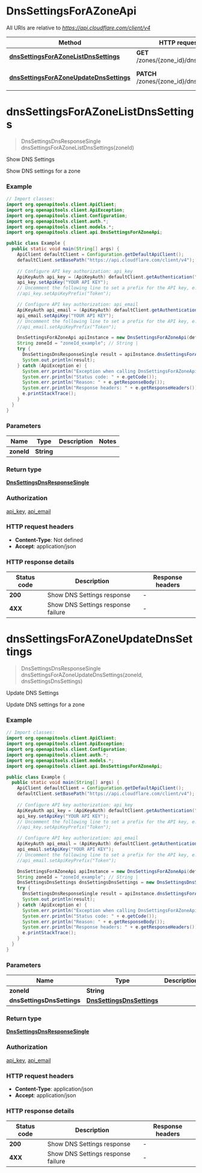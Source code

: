 # DnsSettingsForAZoneApi

All URIs are relative to *https://api.cloudflare.com/client/v4*

| Method | HTTP request | Description |
|------------- | ------------- | -------------|
| [**dnsSettingsForAZoneListDnsSettings**](DnsSettingsForAZoneApi.md#dnsSettingsForAZoneListDnsSettings) | **GET** /zones/{zone_id}/dns_settings | Show DNS Settings |
| [**dnsSettingsForAZoneUpdateDnsSettings**](DnsSettingsForAZoneApi.md#dnsSettingsForAZoneUpdateDnsSettings) | **PATCH** /zones/{zone_id}/dns_settings | Update DNS Settings |


<a id="dnsSettingsForAZoneListDnsSettings"></a>
# **dnsSettingsForAZoneListDnsSettings**
> DnsSettingsDnsResponseSingle dnsSettingsForAZoneListDnsSettings(zoneId)

Show DNS Settings

Show DNS settings for a zone

### Example
```java
// Import classes:
import org.openapitools.client.ApiClient;
import org.openapitools.client.ApiException;
import org.openapitools.client.Configuration;
import org.openapitools.client.auth.*;
import org.openapitools.client.models.*;
import org.openapitools.client.api.DnsSettingsForAZoneApi;

public class Example {
  public static void main(String[] args) {
    ApiClient defaultClient = Configuration.getDefaultApiClient();
    defaultClient.setBasePath("https://api.cloudflare.com/client/v4");
    
    // Configure API key authorization: api_key
    ApiKeyAuth api_key = (ApiKeyAuth) defaultClient.getAuthentication("api_key");
    api_key.setApiKey("YOUR API KEY");
    // Uncomment the following line to set a prefix for the API key, e.g. "Token" (defaults to null)
    //api_key.setApiKeyPrefix("Token");

    // Configure API key authorization: api_email
    ApiKeyAuth api_email = (ApiKeyAuth) defaultClient.getAuthentication("api_email");
    api_email.setApiKey("YOUR API KEY");
    // Uncomment the following line to set a prefix for the API key, e.g. "Token" (defaults to null)
    //api_email.setApiKeyPrefix("Token");

    DnsSettingsForAZoneApi apiInstance = new DnsSettingsForAZoneApi(defaultClient);
    String zoneId = "zoneId_example"; // String | 
    try {
      DnsSettingsDnsResponseSingle result = apiInstance.dnsSettingsForAZoneListDnsSettings(zoneId);
      System.out.println(result);
    } catch (ApiException e) {
      System.err.println("Exception when calling DnsSettingsForAZoneApi#dnsSettingsForAZoneListDnsSettings");
      System.err.println("Status code: " + e.getCode());
      System.err.println("Reason: " + e.getResponseBody());
      System.err.println("Response headers: " + e.getResponseHeaders());
      e.printStackTrace();
    }
  }
}
```

### Parameters

| Name | Type | Description  | Notes |
|------------- | ------------- | ------------- | -------------|
| **zoneId** | **String**|  | |

### Return type

[**DnsSettingsDnsResponseSingle**](DnsSettingsDnsResponseSingle.md)

### Authorization

[api_key](../README.md#api_key), [api_email](../README.md#api_email)

### HTTP request headers

 - **Content-Type**: Not defined
 - **Accept**: application/json

### HTTP response details
| Status code | Description | Response headers |
|-------------|-------------|------------------|
| **200** | Show DNS Settings response |  -  |
| **4XX** | Show DNS Settings response failure |  -  |

<a id="dnsSettingsForAZoneUpdateDnsSettings"></a>
# **dnsSettingsForAZoneUpdateDnsSettings**
> DnsSettingsDnsResponseSingle dnsSettingsForAZoneUpdateDnsSettings(zoneId, dnsSettingsDnsSettings)

Update DNS Settings

Update DNS settings for a zone

### Example
```java
// Import classes:
import org.openapitools.client.ApiClient;
import org.openapitools.client.ApiException;
import org.openapitools.client.Configuration;
import org.openapitools.client.auth.*;
import org.openapitools.client.models.*;
import org.openapitools.client.api.DnsSettingsForAZoneApi;

public class Example {
  public static void main(String[] args) {
    ApiClient defaultClient = Configuration.getDefaultApiClient();
    defaultClient.setBasePath("https://api.cloudflare.com/client/v4");
    
    // Configure API key authorization: api_key
    ApiKeyAuth api_key = (ApiKeyAuth) defaultClient.getAuthentication("api_key");
    api_key.setApiKey("YOUR API KEY");
    // Uncomment the following line to set a prefix for the API key, e.g. "Token" (defaults to null)
    //api_key.setApiKeyPrefix("Token");

    // Configure API key authorization: api_email
    ApiKeyAuth api_email = (ApiKeyAuth) defaultClient.getAuthentication("api_email");
    api_email.setApiKey("YOUR API KEY");
    // Uncomment the following line to set a prefix for the API key, e.g. "Token" (defaults to null)
    //api_email.setApiKeyPrefix("Token");

    DnsSettingsForAZoneApi apiInstance = new DnsSettingsForAZoneApi(defaultClient);
    String zoneId = "zoneId_example"; // String | 
    DnsSettingsDnsSettings dnsSettingsDnsSettings = new DnsSettingsDnsSettings(); // DnsSettingsDnsSettings | 
    try {
      DnsSettingsDnsResponseSingle result = apiInstance.dnsSettingsForAZoneUpdateDnsSettings(zoneId, dnsSettingsDnsSettings);
      System.out.println(result);
    } catch (ApiException e) {
      System.err.println("Exception when calling DnsSettingsForAZoneApi#dnsSettingsForAZoneUpdateDnsSettings");
      System.err.println("Status code: " + e.getCode());
      System.err.println("Reason: " + e.getResponseBody());
      System.err.println("Response headers: " + e.getResponseHeaders());
      e.printStackTrace();
    }
  }
}
```

### Parameters

| Name | Type | Description  | Notes |
|------------- | ------------- | ------------- | -------------|
| **zoneId** | **String**|  | |
| **dnsSettingsDnsSettings** | [**DnsSettingsDnsSettings**](DnsSettingsDnsSettings.md)|  | |

### Return type

[**DnsSettingsDnsResponseSingle**](DnsSettingsDnsResponseSingle.md)

### Authorization

[api_key](../README.md#api_key), [api_email](../README.md#api_email)

### HTTP request headers

 - **Content-Type**: application/json
 - **Accept**: application/json

### HTTP response details
| Status code | Description | Response headers |
|-------------|-------------|------------------|
| **200** | Show DNS Settings response |  -  |
| **4XX** | Show DNS Settings response failure |  -  |

